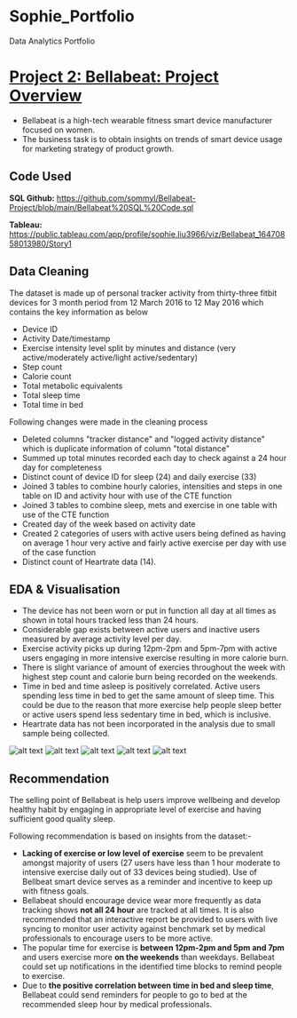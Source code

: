 # Sophie_Portfolio
Data Analytics Portfolio

# [Project 2: Bellabeat: Project Overview](https://github.com/sommyl/Sophie-Portfolio/blob/main/Cyclistic%20Project.md) 
* Bellabeat is a high-tech wearable fitness smart device manufacturer focused on women.
* The business task is to obtain insights on trends of smart device usage for marketing strategy of product growth.

## Code Used
**SQL Github:** https://github.com/sommyl/Bellabeat-Project/blob/main/Bellabeat%20SQL%20Code.sql

**Tableau:** https://public.tableau.com/app/profile/sophie.liu3966/viz/Bellabeat_16470858013980/Story1

## Data Cleaning

The dataset is made up of personal tracker activity from thirty-three fitbit devices for 3 month period from 12 March 2016 to 12 May 2016 which contains the key information as below

* Device ID
* Activity Date/timestamp
* Exercise intensity level split by minutes and distance (very active/moderately active/light active/sedentary)
* Step count
* Calorie count
* Total metabolic equivalents
* Total sleep time
* Total time in bed

Following changes were made in the cleaning process

*	Deleted columns "tracker distance" and "logged activity distance" which is duplicate information of column "total distance"
*	Summed up total minutes recorded each day to check against a 24 hour day for completeness
*	Distinct count of device ID for sleep (24) and daily exercise (33)
*	Joined 3 tables to combine hourly calories, intensities and steps in one table on ID and activity hour with use of the CTE function
*	Joined 3 tables to combine sleep, mets and exercise in one table with use of the CTE function
*	Created day of the week based on activity date
*	Created 2 categories of users with active users being defined as having on average 1 hour very active and fairly active exercise per day with use of the case function
* Distinct count of Heartrate data (14).

## EDA & Visualisation 
* The device has not been worn or put in function all day at all times as shown in total hours tracked less than 24 hours.
* Considerable gap exists between active users and inactive users measured by average activity level per day.
* Exercise activity picks up during 12pm-2pm and 5pm-7pm with active users engaging in more intensive exercise resulting in more calorie burn.
* There is slight variance of amount of exercies throughout the week with highest step count and calorie burn being recorded on the weekends.
* Time in bed and time asleep is positively correlated. Active users spending less time in bed to get the same amount of sleep time. This could be due to the reason that more exercise help people sleep better or active users spend less sedentary time in bed, which is inclusive. 
* Heartrate data has not been incorporated in the analysis due to small sample being collected.

![alt text](https://github.com/sommyl/Bellabeat-Project/blob/main/Hours%20tracked.png "Hours Tracked")
![alt text](https://github.com/sommyl/Bellabeat-Project/blob/main/Avg%20Activity%20Level%20by%20user%20status.png "Avg Activity Level by User Status")
![alt text](https://github.com/sommyl/Bellabeat-Project/blob/main/Avg%20activity%20level%20by%20hour.png "Avg Activity Level by Hour")
![alt text](https://github.com/sommyl/Bellabeat-Project/blob/main/Activity%20level%20by%20day%20of%20the%20week.png "Avg Activity Level by Day pf the Week")
![alt text](https://github.com/sommyl/Bellabeat-Project/blob/main/Sleep%20time%20vs%20time%20in%20bed.png "Relationship between sleep time and time in bed")

## Recommendation
The selling point of Bellabeat is help users improve wellbeing and develop healthy habit by engaging in appropriate level of exercise and having sufficient good quality sleep.

Following recommendation is based on insights from the dataset:-
* **Lacking of exercise or low level of exercise** seem to be prevalent amongst majority of users (27 users have less than 1 hour moderate to intensive exercise daily out of 33 devices being studied). Use of Bellbeat smart device serves as a reminder and incentive to keep up with fitness goals. 
* Bellabeat should encourage device wear more frequently as data tracking shows **not all 24 hour** are tracked at all times. It is also recommended that an interactive report be provided to users with live syncing to monitor user activity against benchmark set by medical professionals to encourage users to be more active.
* The popular time for exercise is **between 12pm-2pm and 5pm and 7pm** and users exercise more **on the weekends** than weekdays. Bellabeat could set up notifications in the identified time blocks to remind people to exercise.
* Due to **the positive correlation between time in bed and sleep time**, Bellabeat could send reminders for people to go to bed at the recommended sleep hour by medical professionals.

